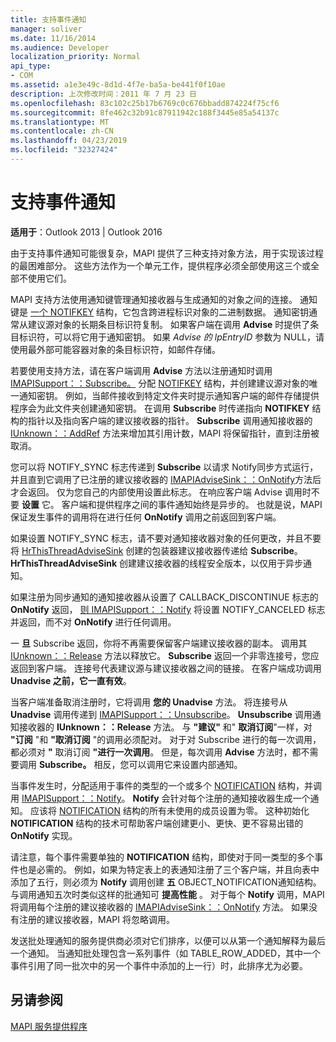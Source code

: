 ```yaml
---
title: 支持事件通知
manager: soliver
ms.date: 11/16/2014
ms.audience: Developer
localization_priority: Normal
api_type:
- COM
ms.assetid: a1e3e49c-8d1d-4f7e-ba5a-be441f0f10ae
description: 上次修改时间：2011 年 7 月 23 日
ms.openlocfilehash: 83c102c25b17b6769c0c676bbadd874224f75cf6
ms.sourcegitcommit: 8fe462c32b91c87911942c188f3445e85a54137c
ms.translationtype: MT
ms.contentlocale: zh-CN
ms.lasthandoff: 04/23/2019
ms.locfileid: "32327424"
---
```

# <a name="supporting-event-notification"></a>支持事件通知

  
  
**适用于**：Outlook 2013 | Outlook 2016 
  
由于支持事件通知可能很复杂，MAPI 提供了三种支持对象方法，用于实现该过程的最困难部分。 这些方法作为一个单元工作，提供程序必须全部使用这三个或全部不使用它们。
  
MAPI 支持方法使用通知键管理通知接收器与生成通知的对象之间的连接。 通知键是 [一个 NOTIFKEY](notifkey.md) 结构，它包含跨进程标识对象的二进制数据。 通知密钥通常从建议源对象的长期条目标识符复制。 如果客户端在调用 **Advise** 时提供了条目标识符，可以将它用于通知密钥。 如果 _Advise 的 lpEntryID_ 参数为 NULL，请使用最外部可能容器对象的条目标识符，如邮件存储。  
  
若要使用支持方法，请在客户端调用 **Advise** 方法以注册通知时调用 [IMAPISupport：：Subscribe。](imapisupport-subscribe.md) 分配 [NOTIFKEY](notifkey.md) 结构，并创建建议源对象的唯一通知密钥。 例如，当邮件接收到特定文件夹时提示通知客户端的邮件存储提供程序会为此文件夹创建通知密钥。 在调用 **Subscribe** 时传递指向 **NOTIFKEY** 结构的指针以及指向客户端的建议接收器的指针。 **Subscribe** 调用通知接收器的 [IUnknown：：AddRef](https://msdn.microsoft.com/library/b4316efd-73d4-4995-b898-8025a316ba63%28Office.15%29.aspx) 方法来增加其引用计数，MAPI 将保留指针，直到注册被取消。 
  
您可以将 NOTIFY_SYNC 标志传递到 **Subscribe** 以请求 Notify同步方式运行，并且直到它调用了已注册的建议接收器的 [IMAPIAdviseSink：：OnNotify](imapiadvisesink-onnotify.md)方法后才会返回。 仅为您自己的内部使用设置此标志。 在响应客户端 Advise 调用时不要 **设置** 它。 客户端和提供程序之间的事件通知始终是异步的。 也就是说，MAPI 保证发生事件的调用将在进行任何 **OnNotify** 调用之前返回到客户端。 
  
如果设置 NOTIFY_SYNC 标志，请不要对通知接收器对象的任何更改，并且不要将 [HrThisThreadAdviseSink](hrthisthreadadvisesink.md) 创建的包装器建议接收器传递给 **Subscribe**。 **HrThisThreadAdviseSink** 创建建议接收器的线程安全版本，以仅用于异步通知。 
  
如果注册为同步通知的通知接收器从设置了 CALLBACK_DISCONTINUE 标志的 **OnNotify** 返回， [则 IMAPISupport：：Notify](imapisupport-notify.md) 将设置 NOTIFY_CANCELED 标志并返回，而不对 **OnNotify** 进行任何调用。 
  
一 **旦** Subscribe 返回，你将不再需要保留客户端建议接收器的副本。 调用其 [IUnknown：：Release](https://msdn.microsoft.com/library/4b494c6f-f0ee-4c35-ae45-ed956f40dc7a%28Office.15%29.aspx) 方法以释放它。 **Subscribe** 返回一个非零连接号，您应返回到客户端。 连接号代表建议源与建议接收器之间的链接。 在客户端成功调用 **Unadvise 之前，它一直有效**。 
  
当客户端准备取消注册时，它将调用 **您的 Unadvise** 方法。 将连接号从 **Unadvise** 调用传递到 [IMAPISupport：：Unsubscribe](imapisupport-unsubscribe.md)。 **Unsubscribe** 调用通知接收器的 **IUnknown：：Release** 方法。 与 **"建议"** 和" **取消订阅**"一样，对 **"订阅** "和 **"取消订阅** "的调用必须配对。 对于对 Subscribe 进行的每一次调用，都必须对 **"** 取消订阅 **"进行一次调用**。 但是，每次调用 **Advise** 方法时，都不需要调用 **Subscribe。** 相反，您可以调用它来设置内部通知。 
  
当事件发生时，分配适用于事件的类型的一个或多个 [NOTIFICATION](notification.md) 结构，并调用 [IMAPISupport：：Notify](imapisupport-notify.md)。 **Notify** 会针对每个注册的通知接收器生成一个通知。 应该将 [NOTIFICATION](notification.md) 结构的所有未使用的成员设置为零。 这种初始化 **NOTIFICATION** 结构的技术可帮助客户端创建更小、更快、更不容易出错的 **OnNotify** 实现。 
  
请注意，每个事件需要单独的 **NOTIFICATION** 结构，即使对于同一类型的多个事件也是必需的。 例如，如果为特定表上的表通知注册了三个客户端，并且向表中添加了五行，则必须为 **Notify** 调用创建 **五** OBJECT_NOTIFICATION通知结构。 与调用通知五次时类似这样的批通知可 **提高性能** 。 对于每个 **Notify** 调用，MAPI 将调用每个注册的建议接收器的 [IMAPIAdviseSink：：OnNotify](imapiadvisesink-onnotify.md) 方法。 如果没有注册的建议接收器，MAPI 将忽略调用。 
  
发送批处理通知的服务提供商必须对它们排序，以便可以从第一个通知解释为最后一个通知。 当通知批处理包含一系列事件（如 TABLE_ROW_ADDED，其中一个事件引用了同一批次中的另一个事件中添加的上一行）时，此排序尤为必要。
  
## <a name="see-also"></a>另请参阅



[MAPI 服务提供程序](mapi-service-providers.md)

